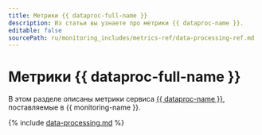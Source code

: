 ```yaml
---
title: Метрики {{ dataproc-full-name }}
description: Из статьи вы узнаете про метрики {{ dataproc-name }}.
editable: false
sourcePath: ru/monitoring_includes/metrics-ref/data-processing-ref.md
---
```


# Метрики {{ dataproc-full-name }}


В этом разделе описаны метрики сервиса [{{ dataproc-name }}](../../data-proc/), поставляемые в {{ monitoring-name }}.

{% include [data-processing.md](../../_includes/monitoring/metrics-ref/data-processing.md) %}
